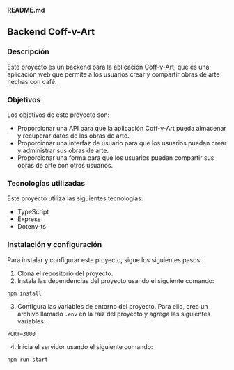**README.md**

## Backend Coff-v-Art

### Descripción

Este proyecto es un backend para la aplicación Coff-v-Art, que es una aplicación web que permite a los usuarios crear y compartir obras de arte hechas con café.

### Objetivos

Los objetivos de este proyecto son:

* Proporcionar una API para que la aplicación Coff-v-Art pueda almacenar y recuperar datos de las obras de arte.
* Proporcionar una interfaz de usuario para que los usuarios puedan crear y administrar sus obras de arte.
* Proporcionar una forma para que los usuarios puedan compartir sus obras de arte con otros usuarios.

### Tecnologías utilizadas

Este proyecto utiliza las siguientes tecnologías:

* TypeScript
* Express
* Dotenv-ts

### Instalación y configuración

Para instalar y configurar este proyecto, sigue los siguientes pasos:

1. Clona el repositorio del proyecto.
2. Instala las dependencias del proyecto usando el siguiente comando:

```
npm install
```

3. Configura las variables de entorno del proyecto. Para ello, crea un archivo llamado `.env` en la raíz del proyecto y agrega las siguientes variables:

```
PORT=3000
```

4. Inicia el servidor usando el siguiente comando:

```
npm run start
```